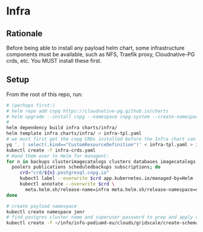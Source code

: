 # Infra

## Rationale

Before being able to install any payload helm chart, some infrastructure 
components must be available, such as NFS, Traefik proxy, Cloudnative-PG crds, etc.
You MUST install these first.

## Setup

From the root of this repo, run:

```bash
# (perhaps first:)
# helm repo add cnpg https://cloudnative-pg.github.io/charts
# helm upgrade --install cnpg --namespace cnpg-system --create-namespace cnpg/cloudnative-pg
#
helm dependency build infra charts/infra/
helm template infra charts/infra/ > infra-tpl.yaml
# we must first get the cnpg CRDs installed before the Infra chart can be installed:
yq '. | select(.kind=="CustomResourceDefinition")' < infra-tpl.yaml > infra-crds.yaml
kubectl create -f infra-crds.yaml
# Hand them over to Helm for managent:
for n in backups clusterimagecatalogs clusters databases imagecatalogs \
  poolers publications scheduledbackups subscriptions; do
     crd="crd/${n}.postgresql.cnpg.io"
     kubectl label --overwrite $crd app.kubernetes.io/managed-by=Helm
     kubectl annotate --overwrite $crd \
       meta.helm.sh/release-name=infra meta.helm.sh/release-namespace=default
done

# create payload namespace
kubectl create namespace jenr
# find postgres cluster name and superuser password to prep and apply create-schemas.yaml:
kubectl create -f ~/info/info-podiumd-eu/clouds/gridscale/create-schemas.yaml
```
